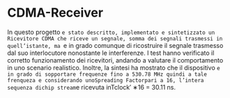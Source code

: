 # CDMA-Receiver
In questo progetto `e stato descritto, implementato e sintetizzato un Ricevitore CDMA che
riceve un segnale, somma dei segnali trasmessi in quell’istante, ma `e in grado comunque di
ricostruire il segnale trasmesso dal suo interlocutore nonostante le interferenze. I test hanno
verificato il corretto funzionamento dei ricevitori, andando a valutare il comportamento in uno
scenario realistico. Inoltre, la sintesi ha mostrato che il dispositivo `e in grado di sopportare
frequenze fino a 530.78 MHz quindi a tale frenqueza e considerando unoSpreading Factorpari
a 16, l’intera sequenza dichip stream`e ricevuta inTclock′ ∗16 = 30.11 ns.
